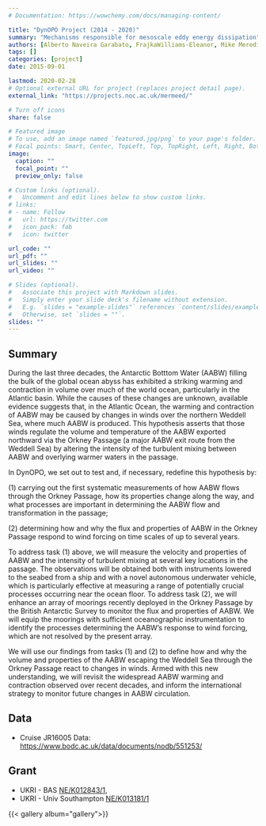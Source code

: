 ```yaml
---
# Documentation: https://wowchemy.com/docs/managing-content/

title: "DynOPO Project (2014 - 2020)"
summary: "Mechanisms responsible for mesoscale eddy energy dissipation"
authors: [Alberto Naveira Garabato, FrajkaWilliams-Eleanor, Mike Meredith, Povl Abrahamsen, Keith Nicholls, Sonya Legg, Kurt Polzin, Christian Buckingham, Carl Spingys, Chris Auckland]
tags: []
categories: [project]
date: 2015-09-01

lastmod: 2020-02-28
# Optional external URL for project (replaces project detail page).
external_link: "https://projects.noc.ac.uk/mermeed/"

# Turn off icons
share: false

# Featured image
# To use, add an image named `featured.jpg/png` to your page's folder.
# Focal points: Smart, Center, TopLeft, Top, TopRight, Left, Right, BottomLeft, Bottom, BottomRight.
image:
  caption: ""
  focal_point: ""
  preview_only: false

# Custom links (optional).
#   Uncomment and edit lines below to show custom links.
# links:
# - name: Follow
#   url: https://twitter.com
#   icon_pack: fab
#   icon: twitter

url_code: ""
url_pdf: ""
url_slides: ""
url_video: ""

# Slides (optional).
#   Associate this project with Markdown slides.
#   Simply enter your slide deck's filename without extension.
#   E.g. `slides = "example-slides"` references `content/slides/example-slides.md`.
#   Otherwise, set `slides = ""`.
slides: ""
---
```


## Summary

During the last three decades, the Antarctic Botttom Water (AABW) filling the bulk of the global ocean abyss has exhibited a striking warming and contraction in volume over much of the world ocean, particularly in the Atlantic basin. While the causes of these changes are unknown, available evidence suggests that, in the Atlantic Ocean, the warming and contraction of AABW may be caused by changes in winds over the northern Weddell Sea, where much AABW is produced. This hypothesis asserts that those winds regulate the volume and temperature of the AABW exported northward via the Orkney Passage (a major AABW exit route from the Weddell Sea) by altering the intensity of the turbulent mixing between AABW and overlying warmer waters in the passage.


In DynOPO, we set out to test and, if necessary, redefine this hypothesis by:

(1) carrying out the first systematic measurements of how AABW flows through the Orkney Passage, how its properties change along the way, and what processes are important in determining the AABW flow and transformation in the passage;

(2) determining how and why the flux and properties of AABW in the Orkney Passage respond to wind forcing on time scales of up to several years.

To address task (1) above, we will measure the velocity and properties of AABW and the intensity of turbulent mixing at several key locations in the passage. The observations will be obtained both with instruments lowered to the seabed from a ship and with a novel autonomous underwater vehicle, which is particularly effective at measuring a range of potentially crucial processes occurring near the ocean floor. To address task (2), we will enhance an array of moorings recently deployed in the Orkney Passage by the British Antarctic Survey to monitor the flux and properties of AABW. We will equip the moorings with sufficient oceanographic instrumentation to identify the processes determining the AABW’s response to wind forcing, which are not resolved by the present array.

We will use our findings from tasks (1) and (2) to define how and why the volume and properties of the AABW escaping the Weddell Sea through the Orkney Passage react to changes in winds. Armed with this new understanding, we will revisit the widespread AABW warming and contraction observed over recent decades, and inform the international strategy to monitor future changes in AABW circulation.


## Data

- Cruise JR16005 Data: https://www.bodc.ac.uk/data/documents/nodb/551253/

## Grant

- UKRI - BAS [NE/K012843/1](https://gtr.ukri.org/projects?ref=NE%2FK012843%2F1&pn=0&fetchSize=50&selectedSortableField=parentPublicationTitle&selectedSortOrder=ASC), 
- UKRI - Univ Southampton [NE/K013181/1](https://gotw.nerc.ac.uk/list_split.asp?awardref=NE%2FK012843%2F1)

{{< gallery album="gallery">}}